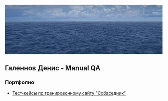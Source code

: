 ![Header](https://github.com/galennchik/galennchik/blob/main/assets/ezgif.com-resize.gif)

## Галеннов Денис - Manual QA

### Портфолио

- [Тест-кейсы по тренировочному сайту "Собаседник"](https://github.com/artichokeee/checklist)
